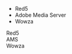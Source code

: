 <ul class="nav nav-tabs" id="serversTab">
  <li class="active"><a data-target="#red5" data-toggle="tab">Red5</a></li>
  <li><a data-target="#ams" data-toggle="tab">Adobe Media Server</a></li>
  <li><a data-target="#wowza" data-toggle="tab">Wowza</a></li>
</ul>

<div class="tab-content">
  <div class="tab-pane active" id="red5">Red5</div>
  <div class="tab-pane" id="ams">AMS</div>
  <div class="tab-pane" id="wowza">Wowza</div>
</div>

<script>
jQuery(function () {
    jQuery('#serversTab a:last').tab('show')
})
</script>
